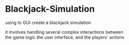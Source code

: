 # Blackjack-Simulation


using to GUI create a blackjack simulation 



it involves handling several complex interactions between  
the game logic the user interface, and the players' actions
